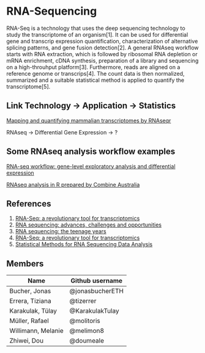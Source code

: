 # RNA-Sequencing

RNA-Seq is a technology that uses the deep sequencing technology to study the transcriptome of an organism[1]. It can be used for differential gene and transcrip expression quantification, characterization of alternative splicing patterns, and gene fusion detection[2]. A general RNAseq workflow starts with RNA extraction, which is followed by ribosomal RNA depletion or mRNA enrichment, cDNA synthesis, preparation of a library and sequencing on a high-throuhput platform[3]. Furthermore, reads are aligned on a reference genome or transcrips[4]. The count data is then normalized, summarized and a suitable statistical method is applied to quantify the transcriptome[5].


## Link Technology -> Application -> Statistics

[Mapping and quantifying mammalian transcriptomes by RNAseqr](https://www.nature.com/articles/nmeth.1226)

RNAseq -> Differential Gene Expression -> ?

## Some RNAseq analysis workflow examples

[RNA-seq workflow: gene-level exploratory analysis and differential expression](https://bioconductor.org/packages/release/workflows/vignettes/rnaseqGene/inst/doc/rnaseqGene.html)

[RNAseq analysis in R prepared by Combine Australia](https://bioinformatics-core-shared-training.github.io/RNAseq-R/)

## References
1. [RNA-Seq: a revolutionary tool for transcriptomics](https://www.ncbi.nlm.nih.gov/pmc/articles/PMC2949280/pdf/nihms229948.pdf)
2. [RNA sequencing: advances, challenges and opportunities](https://www.nature.com/articles/nrg2934)
3. [RNA sequencing: the teenage years](https://www.nature.com/articles/s41576-019-0150-2)
4. [RNA-Seq: a revolutionary tool for transcriptomics](https://www.nature.com/articles/nrg2484)
5. [Statistical Methods for RNA Sequencing Data Analysis](https://www.ncbi.nlm.nih.gov/books/NBK550334/)


## Members

| Name               | Github username |
|--------------------|-----------------|
| Bucher, Jonas      | @jonasbucherETH |
| Errera, Tiziana    | @tizerrer       |
| Karakulak, Tülay   | @KarakulakTulay |
| Müller, Rafael     | @molitoris      |
| Willimann, Melanie | @melimon8       |
| Zhiwei, Dou        | @doumeale       |
